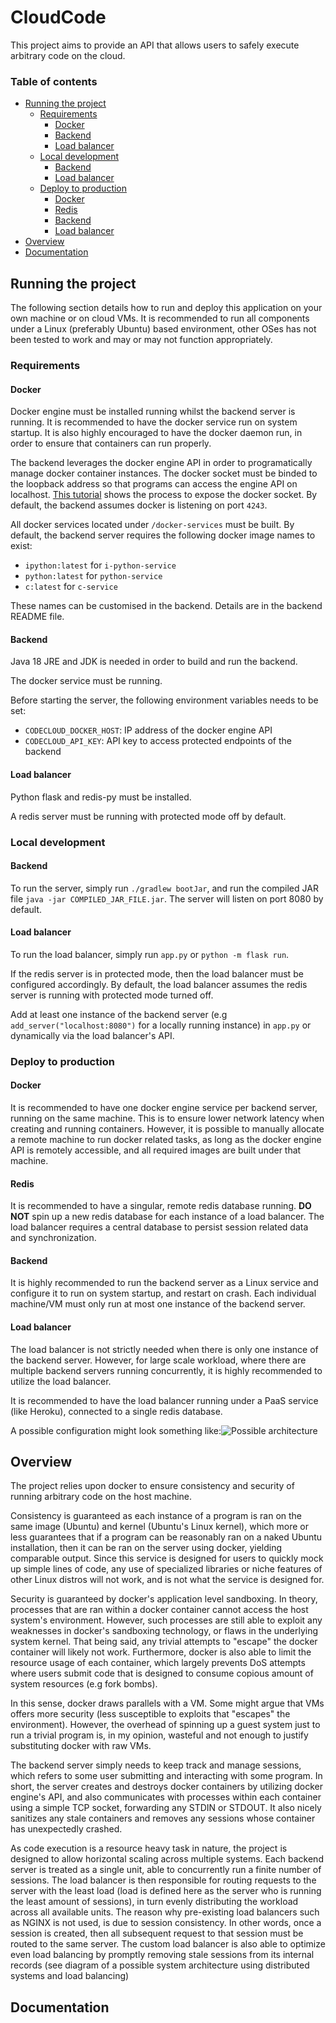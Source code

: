
# CloudCode

This project aims to provide an API that allows users to safely execute arbitrary code on the cloud. 

### Table of contents
- [Running the project](#running-the-project)
  * [Requirements](#requirements)
    + [Docker](#docker)
    + [Backend](#backend)
    + [Load balancer](#load-balancer)
  * [Local development](#local-development)
    + [Backend](#backend-1)
    + [Load balancer](#load-balancer-1)
  * [Deploy to production](#deploy-to-production)
    + [Docker](#docker-1)
    + [Redis](#redis)
    + [Backend](#backend-2)
    + [Load balancer](#load-balancer-2)
- [Overview](#overview)
- [Documentation](#documentation)


## Running the project

The following section details how to run and deploy this application on your own machine or on cloud VMs. It is recommended to run all components under a Linux (preferably Ubuntu) based environment, other OSes has not been tested to work and may or may not function appropriately.

### Requirements

#### Docker

Docker engine must be installed running whilst the backend server is running. It is recommended to have the docker service run on system startup. It is also highly encouraged to have the docker daemon run, in order to ensure that containers can run properly.

The backend leverages the docker engine API in order to programatically manage docker container instances. The docker socket must be binded to the loopback address so that programs can access the engine API on localhost. [This tutorial](https://medium.com/@ssmak/how-to-enable-docker-remote-api-on-docker-host-7b73bd3278c6) shows the process to expose the docker socket. By default, the backend assumes docker is listening on port `4243`.

All docker services located under `/docker-services` must be built. By default, the backend server requires the following docker image names to exist:
- `ipython:latest` for `i-python-service`
- `python:latest` for `python-service`
- `c:latest` for `c-service`

These names can be customised in the backend. Details are in the backend README file.

#### Backend

Java 18 JRE and JDK is needed in order to build and run the backend. 

The docker service must be running.

Before starting the server, the following environment variables needs to be set:

- `CODECLOUD_DOCKER_HOST`: IP address of the docker engine API
- `CODECLOUD_API_KEY`: API key to access protected endpoints of the backend

#### Load balancer

Python flask and redis-py must be installed.

A redis server must be running with protected mode off by default.

### Local development

#### Backend

To run the server, simply run `./gradlew bootJar`, and run the compiled JAR file `java -jar COMPILED_JAR_FILE.jar`. The server will listen on port 8080 by default.

#### Load balancer

To run the load balancer, simply run `app.py` or `python -m flask run`. 

If the redis server is in protected mode, then the load balancer must be configured accordingly. By default, the load balancer assumes the redis server is running with protected mode turned off.

Add at least one instance of the backend server (e.g `add_server("localhost:8080")` for a locally running instance) in `app.py` or dynamically via the load balancer's API.

### Deploy to production

#### Docker

It is recommended to have one docker engine service per backend server, running on the same machine. This is to ensure lower network latency when creating and running containers. However, it is possible to manually allocate a remote machine to run docker related tasks, as long as the docker engine API is remotely accessible, and all required images are built under that machine.

#### Redis

It is recommended to have a singular, remote redis database running. **DO NOT** spin up a new redis database for each instance of a load balancer. The load balancer requires a central database to persist session related data and synchronization.

#### Backend

It is highly recommended to run the backend server as a Linux service and configure it to run on system startup, and restart on crash. Each individual machine/VM must only run at most one instance of the backend server.

#### Load balancer

The load balancer is not strictly needed when there is only one instance of the backend server. However, for large scale workload, where there are multiple backend servers running concurrently, it is highly recommended to utilize the load balancer. 

It is recommended to have the load balancer running under a PaaS service (like Heroku), connected to a single redis database. 

A possible configuration might look something like:![Possible architecture](https://i.imgur.com/KvnPd88.jpg)

## Overview

The project relies upon docker to ensure consistency and security of running arbitrary code on the host machine. 

Consistency is guaranteed as each instance of a program is ran on the same image (Ubuntu) and kernel (Ubuntu's Linux kernel), which more or less guarantees that if a program can be reasonably ran on a naked Ubuntu installation, then it can be ran on the server using docker, yielding comparable output. Since this service is designed for users to quickly mock up simple lines of code, any use of specialized libraries or niche features of other Linux distros will not work, and is not what the service is designed for.

Security is guaranteed by docker's application level sandboxing. In theory, processes that are ran within a docker container cannot access the host system's environment. However, such processes are still able to exploit any weaknesses in docker's sandboxing technology, or flaws in the underlying system kernel. That being said, any trivial attempts to "escape" the docker container will likely not work. Furthermore, docker is also able to limit the resource usage of each container, which largely prevents DoS attempts where users submit code that is designed to consume copious amount of system resources (e.g fork bombs).

In this sense, docker draws parallels with a VM. Some might argue that VMs offers more security (less susceptible to exploits that "escapes" the environment). However, the overhead of spinning up a guest system just to run a trivial program is, in my opinion, wasteful and not enough to justify substituting docker with raw VMs.  

The backend server simply needs to keep track and manage sessions, which refers to some user submitting and interacting with some program. In short, the server creates and destroys docker containers by utilizing docker engine's API, and also communicates with processes within each container using a simple TCP socket, forwarding any STDIN or STDOUT. It also nicely sanitizes any stale containers and removes any sessions whose container has unexpectedly crashed.

 As code execution is a resource heavy task in nature, the project is designed to allow horizontal scaling across multiple systems. Each backend server is treated as a single unit, able to concurrently run a finite number of sessions. The load balancer is then responsible for routing requests to the server with the least load (load is defined here as the server who is running the least amount of sessions), in turn evenly distributing the workload across all available units. The reason why pre-existing load balancers such as NGINX is not used, is due to session consistency. In other words, once a session is created, then all subsequent request to that session must be routed to the same server. The custom load balancer is also able to optimize even load balancing by promptly removing stale sessions from its internal records (see diagram of a possible system architecture using distributed systems and load balancing)

## Documentation
